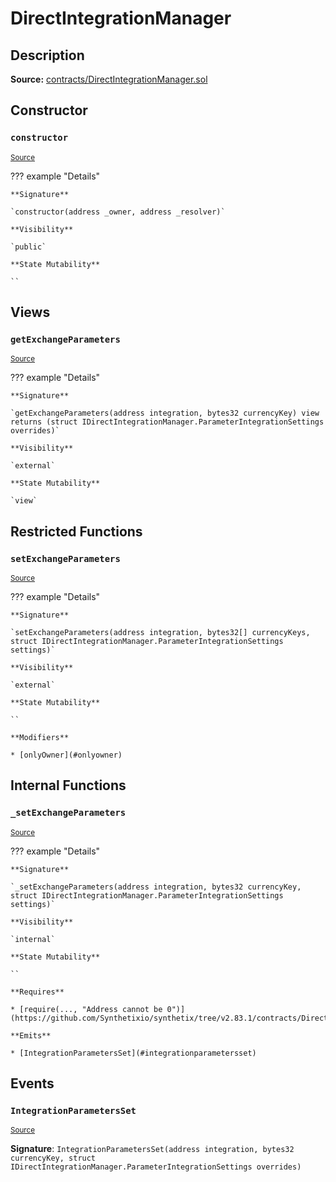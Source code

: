 # DirectIntegrationManager

## Description

**Source:** [contracts/DirectIntegrationManager.sol](https://github.com/Synthetixio/synthetix/tree/v2.83.1/contracts/DirectIntegrationManager.sol)

## Constructor

### `constructor`

<sub>[Source](https://github.com/Synthetixio/synthetix/tree/v2.83.1/contracts/DirectIntegrationManager.sol#L34)</sub>

??? example "Details"

    **Signature**

    `constructor(address _owner, address _resolver)`

    **Visibility**

    `public`

    **State Mutability**

    ``

## Views

### `getExchangeParameters`

<sub>[Source](https://github.com/Synthetixio/synthetix/tree/v2.83.1/contracts/DirectIntegrationManager.sol#L44)</sub>

??? example "Details"

    **Signature**

    `getExchangeParameters(address integration, bytes32 currencyKey) view returns (struct IDirectIntegrationManager.ParameterIntegrationSettings overrides)`

    **Visibility**

    `external`

    **State Mutability**

    `view`

## Restricted Functions

### `setExchangeParameters`

<sub>[Source](https://github.com/Synthetixio/synthetix/tree/v2.83.1/contracts/DirectIntegrationManager.sol#L102)</sub>

??? example "Details"

    **Signature**

    `setExchangeParameters(address integration, bytes32[] currencyKeys, struct IDirectIntegrationManager.ParameterIntegrationSettings settings)`

    **Visibility**

    `external`

    **State Mutability**

    ``

    **Modifiers**

    * [onlyOwner](#onlyowner)

## Internal Functions

### `_setExchangeParameters`

<sub>[Source](https://github.com/Synthetixio/synthetix/tree/v2.83.1/contracts/DirectIntegrationManager.sol#L114)</sub>

??? example "Details"

    **Signature**

    `_setExchangeParameters(address integration, bytes32 currencyKey, struct IDirectIntegrationManager.ParameterIntegrationSettings settings)`

    **Visibility**

    `internal`

    **State Mutability**

    ``

    **Requires**

    * [require(..., "Address cannot be 0")](https://github.com/Synthetixio/synthetix/tree/v2.83.1/contracts/DirectIntegrationManager.sol#L119)

    **Emits**

    * [IntegrationParametersSet](#integrationparametersset)

## Events

### `IntegrationParametersSet`

<sub>[Source](https://github.com/Synthetixio/synthetix/tree/v2.83.1/contracts/DirectIntegrationManager.sol#L127)</sub>

**Signature**: `IntegrationParametersSet(address integration, bytes32 currencyKey, struct IDirectIntegrationManager.ParameterIntegrationSettings overrides)`
